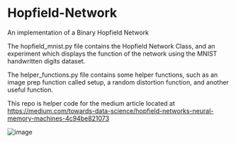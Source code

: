 # Hopfield-Network
An implementation of a Binary Hopfield Network


The hopfield_mnist.py file contains the Hopfield Network Class, and an experiment which displays 
the function of the network using the MNIST handwritten digits dataset. 

The helper_functions.py file contains some helper functions, such as an image prep function called setup, 
a random distortion function, and another useful function.

This repo is helper code for the medium article located at https://medium.com/towards-data-science/hopfield-networks-neural-memory-machines-4c94be821073






![image](https://github.com/user-attachments/assets/06dc56d7-5b81-4152-9be7-8b8c4910953b)
